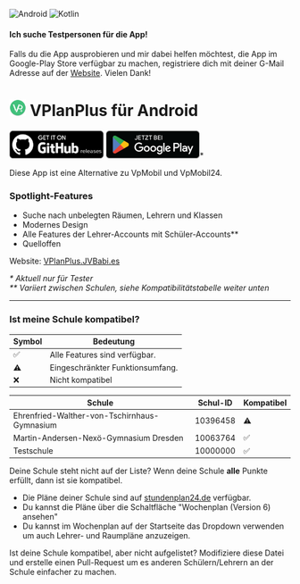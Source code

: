 ![Android](https://img.shields.io/badge/Android-3DDC84?style=for-the-badge&logo=android&logoColor=white)
![Kotlin](https://img.shields.io/badge/kotlin-%237F52FF.svg?style=for-the-badge&logo=kotlin&logoColor=white)

#### Ich suche Testpersonen für die App!
Falls du die App ausprobieren und mir dabei helfen möchtest, die App im Google-Play Store verfügbar zu machen, registriere dich mit deiner G-Mail Adresse auf der [Website](https://vplanplus.jvbabi.es).
Vielen Dank!

# <img src="https://raw.githubusercontent.com/Julius-Babies/VPlanPlus/v0.5.1-alpha/app/src/main/res/mipmap-xxxhdpi/ic_launcher_round.webp" height="30px"> VPlanPlus für Android

[<img src="https://raw.githubusercontent.com/Julius-Babies/Julius-Babies/main/static/ghreleases.png" alt="Get it on Github Releases" height="50px">](https://github.com/Julius-Babies/VPlanPlus/releases)
[<img src="https://raw.githubusercontent.com/Julius-Babies/Julius-Babies/main/static/googleplay.png" alt="Get it on Github Releases" height="50px">](https://play.google.com/store/apps/details?id=es.jvbabi.vplanplus)*<br />

Diese App ist eine Alternative zu VpMobil und VpMobil24.
### Spotlight-Features
- Suche nach unbelegten Räumen, Lehrern und Klassen
- Modernes Design
- Alle Features der Lehrer-Accounts mit Schüler-Accounts**
- Quelloffen

Website: [VPlanPlus.JVBabi.es](https://vplanplus.jvbabi.es)

*\* Aktuell nur für Tester*<br />
*\*\* Variiert zwischen Schulen, siehe Kompatibilitätstabelle weiter unten*
<hr />

### Ist meine Schule kompatibel?
| Symbol | Bedeutung                         |
|--------|-----------------------------------|
| ✅      | Alle Features sind verfügbar.     |
| ⚠️️    | Eingeschränkter Funktionsumfang.  |
| ❌      | Nicht kompatibel                  |

| Schule                                       | Schul-ID | Kompatibel |
|----------------------------------------------|----------|------------|
| Ehrenfried-Walther-von-Tschirnhaus-Gymnasium | 10396458 | ⚠️         |
| Martin-Andersen-Nexö-Gymnasium Dresden       | 10063764 | ✅          |
| Testschule                                   | 10000000 | ✅️         |

Deine Schule steht nicht auf der Liste? Wenn deine Schule **alle** Punkte erfüllt, dann ist sie kompatibel.
- Die Pläne deiner Schule sind auf [stundenplan24.de](https://stundenplan24.de) verfügbar.
- Du kannst die Pläne über die Schaltfläche "Wochenplan (Version 6) ansehen"
- Du kannst im Wochenplan auf der Startseite das Dropdown verwenden um auch Lehrer- und Raumpläne anzuzeigen.

Ist deine Schule kompatibel, aber nicht aufgelistet? Modifiziere diese Datei und erstelle einen Pull-Request um es anderen Schülern/Lehrern an der Schule einfacher zu machen.
